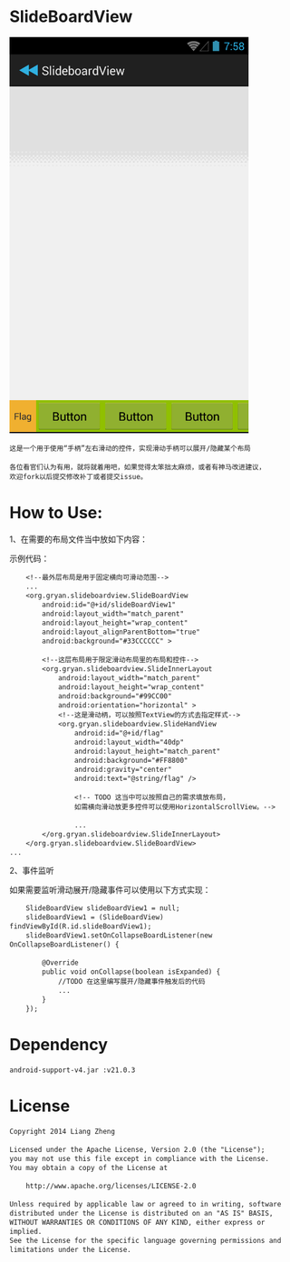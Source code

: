 SlideBoardView
======
![SlideBoardView](https://github.com/GinRyan/SlideBoardView/blob/master/snapshot/snapshot_rec.gif)

	这是一个用于使用“手柄”左右滑动的控件，实现滑动手柄可以展开/隐藏某个布局
	
	各位看官们认为有用，就将就着用吧，如果觉得太笨拙太麻烦，或者有神马改进建议，
	欢迎fork以后提交修改补丁或者提交issue。
	
How to Use:
======

1、在需要的布局文件当中放如下内容：

示例代码：
	
		<!--最外层布局是用于固定横向可滑动范围-->
		...
		<org.gryan.slideboardview.SlideBoardView
			android:id="@+id/slideBoardView1"
			android:layout_width="match_parent"
			android:layout_height="wrap_content"
			android:layout_alignParentBottom="true"
			android:background="#33CCCCCC" >

			<!--这层布局用于限定滑动布局里的布局和控件-->
			<org.gryan.slideboardview.SlideInnerLayout
				android:layout_width="match_parent"
				android:layout_height="wrap_content"
				android:background="#99CC00"
				android:orientation="horizontal" >
				<!--这是滑动柄，可以按照TextView的方式去指定样式-->
				<org.gryan.slideboardview.SlideHandView
					android:id="@+id/flag"
					android:layout_width="40dp"
					android:layout_height="match_parent"
					android:background="#FF8800"
					android:gravity="center"
					android:text="@string/flag" />

					<!-- TODO 这当中可以按照自己的需求填放布局，
					如需横向滑动放更多控件可以使用HorizontalScrollView。-->
					
					...
			</org.gryan.slideboardview.SlideInnerLayout>
		</org.gryan.slideboardview.SlideBoardView>
	...
		
	
2、事件监听

如果需要监听滑动展开/隐藏事件可以使用以下方式实现：
	
		SlideBoardView slideBoardView1 = null;
		slideBoardView1 = (SlideBoardView) findViewById(R.id.slideBoardView1);
		slideBoardView1.setOnCollapseBoardListener(new OnCollapseBoardListener() {

			@Override
			public void onCollapse(boolean isExpanded) {
				//TODO 在这里编写展开/隐藏事件触发后的代码
				...
			}
		});
	

Dependency
======

	android-support-v4.jar :v21.0.3

License
=======

	Copyright 2014 Liang Zheng

	Licensed under the Apache License, Version 2.0 (the "License");
	you may not use this file except in compliance with the License.
	You may obtain a copy of the License at

		http://www.apache.org/licenses/LICENSE-2.0

	Unless required by applicable law or agreed to in writing, software
	distributed under the License is distributed on an "AS IS" BASIS,
	WITHOUT WARRANTIES OR CONDITIONS OF ANY KIND, either express or implied.
	See the License for the specific language governing permissions and
	limitations under the License.